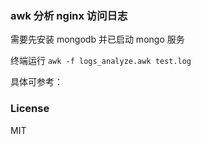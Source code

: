 ### awk 分析 nginx 访问日志

需要先安装 mongodb 并已启动 mongo 服务

终端运行 `awk -f logs_analyze.awk test.log`

具体可参考：

### License

MIT
